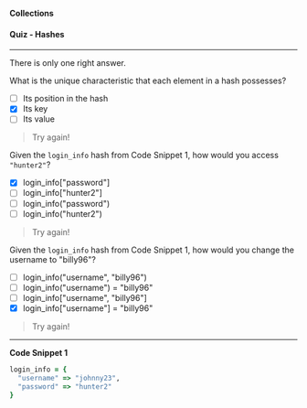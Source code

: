**Collections**

#### Quiz - Hashes

---

There is only one right answer.

What is the unique characteristic that each element in a hash possesses?
  - [ ] Its position in the hash
  - [x] Its key
  - [ ] Its value

> Try again!

Given the `login_info` hash from Code Snippet 1, how would you access
`"hunter2"`?
  - [x] login_info["password"]
  - [ ] login_info["hunter2"]
  - [ ] login_info("password")
  - [ ] login_info("hunter2")

> Try again!

Given the `login_info` hash from Code Snippet 1, how would you change the
username to "billy96"?
  - [ ] login_info("username", "billy96")
  - [ ] login_info("username") = "billy96"
  - [ ] login_info["username", "billy96"]
  - [x] login_info["username"] = "billy96"

> Try again!

---

**Code Snippet 1**

```ruby
login_info = {
  "username" => "johnny23",
  "password" => "hunter2"
}
```
